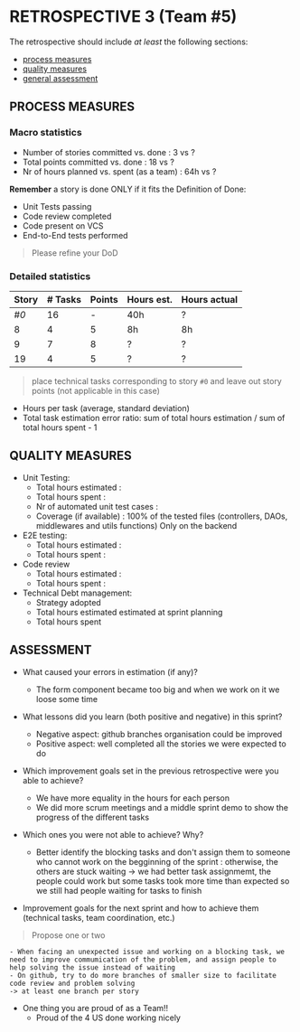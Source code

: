 # RETROSPECTIVE 3 (Team #5)

The retrospective should include _at least_ the following
sections:

-   [process measures](#process-measures)
-   [quality measures](#quality-measures)
-   [general assessment](#assessment)

## PROCESS MEASURES

### Macro statistics

-   Number of stories committed vs. done : 3 vs ?
-   Total points committed vs. done : 18 vs ?
-   Nr of hours planned vs. spent (as a team) : 64h vs ?

**Remember** a story is done ONLY if it fits the Definition of Done:

-   Unit Tests passing
-   Code review completed
-   Code present on VCS
-   End-to-End tests performed

> Please refine your DoD

### Detailed statistics

| Story  | # Tasks | Points | Hours est. | Hours actual |
|--------|---------|--------|------------|--------------|
| _#0_   |   16    |    -   |   40h      |    ?    |
| 8      |   4     |   5    |    8h      |    8h    |
| 9      |   7     |   8    |   ?   |    ?     |
| 19     |   4     |   5    |   ?   |    ?     |


> place technical tasks corresponding to story `#0` and leave out story points (not applicable in this case)

-   Hours per task (average, standard deviation)
-   Total task estimation error ratio: sum of total hours estimation / sum of total hours spent - 1


## QUALITY MEASURES

-   Unit Testing:
    -   Total hours estimated : 
    -   Total hours spent : 
    -   Nr of automated unit test cases : 
    -   Coverage (if available) : 100% of the tested files (controllers, DAOs, middlewares and utils functions) Only on the backend
-   E2E testing:
    -   Total hours estimated :
    -   Total hours spent : 
-   Code review
    -   Total hours estimated : 
    -   Total hours spent : 
- Technical Debt management:
    - Strategy adopted
    - Total hours estimated estimated at sprint planning
    - Total hours spent


## ASSESSMENT

-   What caused your errors in estimation (if any)?

    -   The form component became too big and when we work on it we loose some time

-   What lessons did you learn (both positive and negative) in this sprint?

    -   Negative aspect: github branches organisation could be improved
    -   Positive aspect: well completed all the stories we were expected to do

-   Which improvement goals set in the previous retrospective were you able to achieve?
    -   We have more equality in the hours for each person
    -   We did more scrum meetings and a middle sprint demo to show the progress of the different tasks

-   Which ones you were not able to achieve? Why?

    -   Better identify the blocking tasks and don't assign them to someone who cannot work on the begginning of the sprint : otherwise, the others are stuck waiting
    -> we had better task assignmemt, the people could work but some tasks took more time than expected so we still had people waiting for tasks to finish 


-   Improvement goals for the next sprint and how to achieve them (technical tasks, team coordination, etc.)
> Propose one or two

    - When facing an unexpected issue and working on a blocking task, we need to improve commumication of the problem, and assign people to help solving the issue instead of waiting
    - On github, try to do more branches of smaller size to facilitate code review and problem solving
    -> at least one branch per story

-   One thing you are proud of as a Team!!
    -   Proud of the 4 US done working nicely
